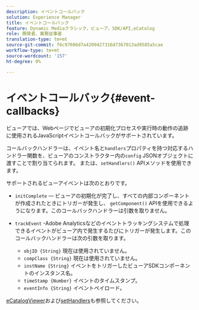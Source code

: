 ```yaml
---
description: イベントコールバック
solution: Experience Manager
title: イベントコールバック
feature: Dynamic Mediaクラシック，ビューア，SDK/API,eCatalog
role: 開発者、業務従事者
translation-type: tm+mt
source-git-commit: f6c97606d7a4209427316d7367013ad9585a5cae
workflow-type: tm+mt
source-wordcount: '157'
ht-degree: 0%

---
```



# イベントコールバック{#event-callbacks}

ビューアでは、Webページでビューアの初期化プロセスや実行時の動作の追跡に使用されるJavaScriptイベントコールバックがサポートされています。

コールバックハンドラーは、イベント名と`handlers`プロパティを持つ対応するハンドラー関数を、ビューアのコンストラクター内の`config` JSONオブジェクトに渡すことで割り当てられます。 または、`setHandlers()` APIメソッドを使用できます。

サポートされるビューアイベントは次のとおりです。

* `initComplete`  — ビューアの初期化が完了し、すべての内部コンポーネントが作成されたときにトリガーが発生し、 `getComponent()` APIを使用できるようになります。このコールバックハンドラーは引数を取りません。

* `trackEvent` -Adobe Analyticsなどのイベントトラッキングシステムで処理できるイベントがビューア内で発生するたびにトリガーが発生します。このコールバックハンドラーは次の引数を取ります。

   * `objID {String}` 現在は使用されていません。
   * `compClass {String}` 現在は使用されていません。
   * `instName {String}` イベントをトリガーしたビューアSDKコンポーネントのインスタンス名。
   * `timeStamp {Number}` イベントのタイムスタンプ。
   * `eventInfo {String}` イベントペイロード。

[eCatalogViewer](../../c-html5-s7-aem-asset-viewers/c-html5-20-ecatalog-viewer-about/c-html5-20-ecatalog-viewer-javascriptapiref/r-html5-ecatalog-viewer-20-javascriptapiref-ecatalogviewer.md#reference-bd16cadc0c054fafb0db4994741d47cd)および[setHandlers](../../c-html5-s7-aem-asset-viewers/c-html5-20-ecatalog-viewer-about/c-html5-20-ecatalog-viewer-javascriptapiref/r-html5-ecatalog-viewer-20-javascriptapiref-sethandlers.md#reference-7858574ff5c34ce993ef4fdff741a856)も参照してください。
